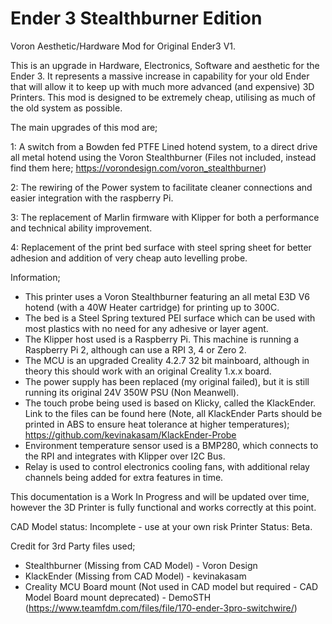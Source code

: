# Ender 3 Stealthburner Edition
 Voron Aesthetic/Hardware Mod for Original Ender3 V1.

 This is an upgrade in Hardware, Electronics, Software and aesthetic for the Ender 3. It represents a massive increase in capability for your old Ender that will allow it to keep up with much more advanced (and expensive) 3D Printers.
 This mod is designed to be extremely cheap, utilising as much of the old system as possible.

 The main upgrades of this mod are;

 1: A switch from a Bowden fed PTFE Lined hotend system, to a direct drive all metal hotend using the Voron Stealthburner (Files not included, instead find them here; https://vorondesign.com/voron_stealthburner)

 2: The rewiring of the Power system to facilitate cleaner connections and easier integration with the raspberry Pi.

 3: The replacement of Marlin firmware with Klipper for both a performance and technical ability improvement.

 4: Replacement of the print bed surface with steel spring sheet for better adhesion and addition of very cheap auto levelling probe.

 Information;
 - This printer uses a Voron Stealthburner featuring an all metal E3D V6 hotend (with a 40W Heater cartridge) for printing up to 300C.
 - The bed is a Steel Spring textured PEI surface which can be used with most plastics with no need for any adhesive or layer agent.
 - The Klipper host used is a Raspberry Pi. This machine is running a Raspberry Pi 2, although can use a RPI 3, 4 or Zero 2.
 - The MCU is an upgraded Creality 4.2.7 32 bit mainboard, although in theory this should work with an original Creality 1.x.x board.
 - The power supply has been replaced (my original failed), but it is still running its original 24V 350W PSU (Non Meanwell).
 - The touch probe being used is based on Klicky, called the KlackEnder. Link to the files can be found here (Note, all KlackEnder Parts should be printed in ABS to ensure heat tolerance at higher temperatures); https://github.com/kevinakasam/KlackEnder-Probe
 - Environment temperature sensor used is a BMP280, which connects to the RPI and integrates with Klipper over I2C Bus.
 - Relay is used to control electronics cooling fans, with additional relay channels being added for extra features in time.

This documentation is a Work In Progress and will be updated over time, however the 3D Printer is fully functional and works correctly at this point.

CAD Model status: Incomplete - use at your own risk
Printer Status: Beta.

Credit for 3rd Party files used;

- Stealthburner (Missing from CAD Model) - Voron Design
- KlackEnder (Missing from CAD Model) - kevinakasam
- Creality MCU Board mount (Not used in CAD model but required - CAD Model Board mount deprecated) - DemoSTH (https://www.teamfdm.com/files/file/170-ender-3pro-switchwire/)

